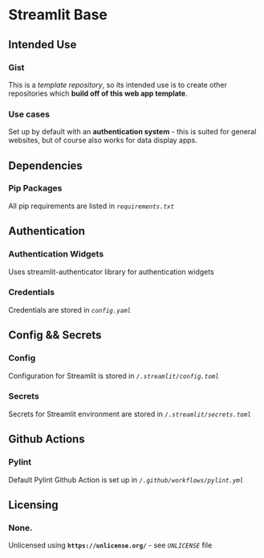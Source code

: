 # Streamlit Base

## Intended Use

### Gist

This is a *template repository*, so its intended use is to create other repositories which **build off of this web app template**.

### Use cases

Set up by default with an **authentication system** - this is suited for general websites, but of course also works for data display apps.


## Dependencies

### Pip Packages

All pip requirements are listed in *`requirements.txt`*


## Authentication

### Authentication Widgets

Uses streamlit-authenticator library for authentication widgets

### Credentials

Credentials are stored in *`config.yaml`*


## Config && Secrets

### Config

Configuration for Streamlit is stored in *`/.streamlit/config.toml`*

### Secrets

Secrets for Streamlit environment are stored in *`/.streamlit/secrets.toml`*


## Github Actions

### Pylint

Default Pylint Github Action is set up in *`/.github/workflows/pylint.yml`*


## Licensing

### None.

Unlicensed using **`https://unlicense.org/`** - see *`UNLICENSE`* file
